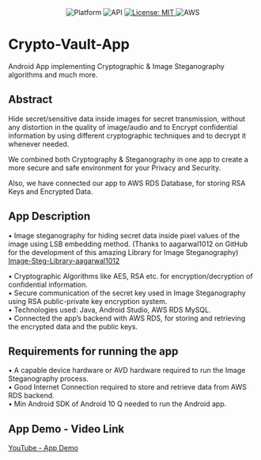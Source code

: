 <div align= "center">
<img src="https://img.shields.io/badge/Platform-Android-brightgreen.svg" alt="Platform" />
<img src="https://img.shields.io/badge/API-29%2B-blue.svg" alt="API" /> 
<a href="https://opensource.org/licenses/MIT">
<img src="https://img.shields.io/badge/License-MIT-red.svg" alt="License: MIT" />
</a>
<img src="https://img.shields.io/badge/Database-AWS-%23FF9900.svg" alt="AWS" />
</div>

# Crypto-Vault-App
Android App implementing Cryptographic & Image Steganography algorithms and much more.

## Abstract
Hide secret/sensitive data inside images for secret transmission, without any distortion in the quality of image/audio and to Encrypt confidential information by using different cryptographic techniques and to decrypt it whenever needed.

We combined both Cryptography & Steganography in one app to create a more secure and safe environment for your Privacy and Security.

Also, we have connected our app to AWS RDS Database, for storing RSA Keys and Encrypted Data.

## App Description
•	Image steganography for hiding secret data inside pixel values of the image using LSB embedding method.
(Thanks to aagarwal1012 on GitHub for the development of this amazing Library for Image Steganography)
<a href="https://github.com/aagarwal1012/Image-Steganography-Library-Android">Image-Steg-Library-aagarwal1012</a>

•	Cryptographic Algorithms like AES, RSA etc. for encryption/decryption of confidential information.\
•	Secure communication of the secret key used in Image Steganography using RSA public-private key encryption system.\
•	Technologies used: Java, Android Studio, AWS RDS MySQL.\
•	Connected the app’s backend with AWS RDS, for storing and retrieving the encrypted data and the public keys.

## Requirements for running the app
•	A capable device hardware or AVD hardware required to run the Image Steganography process.\
•	Good Internet Connection required to store and retrieve data from AWS RDS backend.\
•	Min Android SDK of Android 10 Q needed to run the Android app.

## App Demo - Video Link
<a href="https://youtu.be/C13UaHJazl8">YouTube - App Demo</a>
